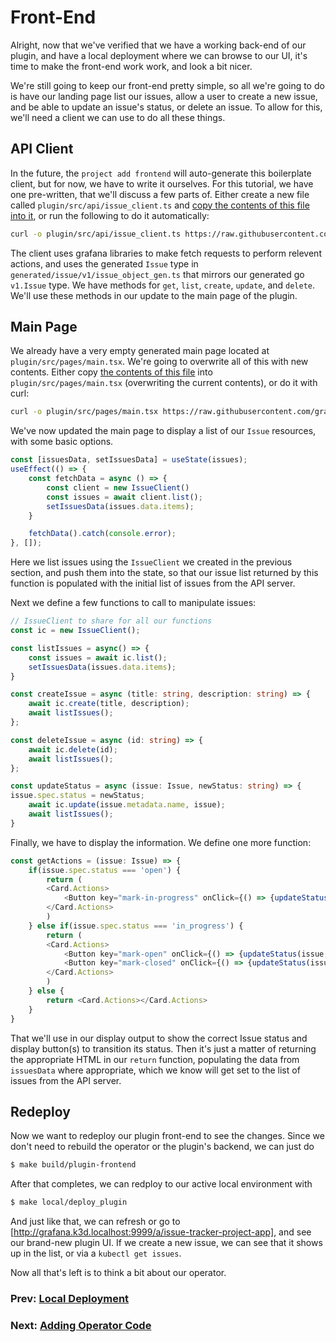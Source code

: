 # Front-End

Alright, now that we've verified that we have a working back-end of our plugin, and have a local deployment where we can browse to our UI, it's time to make the front-end work work, and look a bit nicer.

We're still going to keep our front-end pretty simple, so all we're going to do is have our landing page list our issues, allow a user to create a new issue, and be able to update an issue's status, or delete an issue. To allow for this, we'll need a client we can use to do all these things. 

## API Client

In the future, the `project add frontend` will auto-generate this boilerplate client, but for now, we have to write it ourselves. 
For this tutorial, we have one pre-written, that we'll discuss a few parts of. Either create a new file called `plugin/src/api/issue_client.ts` and [copy the contents of this file into it](frontend-files/issue-client.ts), or run the following to do it automatically:
```bash
curl -o plugin/src/api/issue_client.ts https://raw.githubusercontent.com/grafana/grafana-app-sdk/main/docs/tutorials/issue-tracker/frontend-files/issue-client.ts
```

The client uses grafana libraries to make fetch requests to perform relevent actions, and uses the generated `Issue` type in `generated/issue/v1/issue_object_gen.ts` that mirrors our generated go `v1.Issue` type. We have methods for `get`, `list`, `create`, `update`, and `delete`. We'll use these methods in our update to the main page of the plugin.

## Main Page

We already have a very empty generated main page located at `plugin/src/pages/main.tsx`. We're going to overwrite all of this with new contents. 
Either copy [the contents of this file](frontend-files/main.tsx) into `plugin/src/pages/main.tsx` (overwriting the current contents), or do it with curl:
```bash
curl -o plugin/src/pages/main.tsx https://raw.githubusercontent.com/grafana/grafana-app-sdk/main/docs/tutorials/issue-tracker/frontend-files/main.tsx
```

We've now updated the main page to display a list of our `Issue` resources, with some basic options.

```TypeScript
const [issuesData, setIssuesData] = useState(issues);
useEffect(() => {
    const fetchData = async () => {
        const client = new IssueClient()
        const issues = await client.list();
        setIssuesData(issues.data.items);
    }

    fetchData().catch(console.error);
}, []);
```
Here we list issues using the `IssueClient` we created in the previous section, and push them into the state, so that our issue list returned by this function is populated with the initial list of issues from the API server.

Next we define a few functions to call to manipulate issues:
```TypeScript
// IssueClient to share for all our functions
const ic = new IssueClient();

const listIssues = async() => {
    const issues = await ic.list();
    setIssuesData(issues.data.items);
}

const createIssue = async (title: string, description: string) => {
    await ic.create(title, description);
    await listIssues();
};

const deleteIssue = async (id: string) => {
    await ic.delete(id);
    await listIssues();
};

const updateStatus = async (issue: Issue, newStatus: string) => {
issue.spec.status = newStatus;
    await ic.update(issue.metadata.name, issue);
    await listIssues();
}
```

Finally, we have to display the information. We define one more function:
```TypeScript
const getActions = (issue: Issue) => {
    if(issue.spec.status === 'open') {
        return (
        <Card.Actions>
            <Button key="mark-in-progress" onClick={() => {updateStatus(issue, 'in_progress')}}>Start Progress</Button>
        </Card.Actions>
        )
    } else if(issue.spec.status === 'in_progress') {
        return (
        <Card.Actions>
            <Button key="mark-open" onClick={() => {updateStatus(issue, 'open')}}>Stop Progress</Button>
            <Button key="mark-closed" onClick={() => {updateStatus(issue, 'closed')}}>Complete</Button>
        </Card.Actions>
        )
    } else {
        return <Card.Actions></Card.Actions>
    }
}
```
That we'll use in our display output to show the correct Issue status and display button(s) to transition its status. Then it's just a matter of returning the appropriate HTML in our `return` function, populating the data from `issuesData` where appropriate, which we know will get set to the list of issues from the API server.

## Redeploy

Now we want to redeploy our plugin front-end to see the changes. Since we don't need to rebuild the operator or the plugin's backend, we can just do
```bash
$ make build/plugin-frontend
```
After that completes, we can redploy to our active local environment with
```bash
$ make local/deploy_plugin
```
And just like that, we can refresh or go to [http://grafana.k3d.localhost:9999/a/issue-tracker-project-app], and see our brand-new plugin UI. 
If we create a new issue, we can see that it shows up in the list, or via a `kubectl get issues`.

Now all that's left is to think a bit about our operator.

### Prev: [Local Deployment](05-local-deployment.md)
### Next: [Adding Operator Code](07-operator-watcher.md)